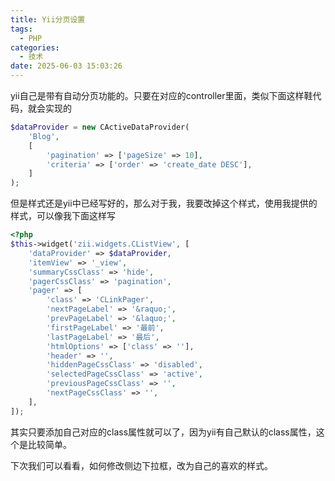 ```yaml
---
title: Yii分页设置
tags:
  - PHP
categories:
  - 技术
date: 2025-06-03 15:03:26
---
```


yii自己是带有自动分页功能的。只要在对应的controller里面，类似下面这样鞋代码，就会实现的
```php
$dataProvider = new CActiveDataProvider(
    'Blog',
    [
        'pagination' => ['pageSize' => 10],
        'criteria' => ['order' => 'create_date DESC'],
    ]
);
```

但是样式还是yii中已经写好的，那么对于我，我要改掉这个样式，使用我提供的样式，可以像我下面这样写

```php
<?php
$this->widget('zii.widgets.CListView', [
    'dataProvider' => $dataProvider,
    'itemView' => '_view',
    'summaryCssClass' => 'hide',
    'pagerCssClass' => 'pagination',
    'pager' => [
        'class' => 'CLinkPager',
        'nextPageLabel' => '&raquo;',
        'prevPageLabel' => '&laquo;',
        'firstPageLabel' => '最前',
        'lastPageLabel' => '最后',
        'htmlOptions' => ['class' => ''],
        'header' => '',
        'hiddenPageCssClass' => 'disabled',
        'selectedPageCssClass' => 'active',
        'previousPageCssClass' => '',
        'nextPageCssClass' => '',
    ],
]);
```
其实只要添加自己对应的class属性就可以了，因为yii有自己默认的class属性，这个是比较简单。

下次我们可以看看，如何修改侧边下拉框，改为自己的喜欢的样式。

